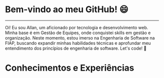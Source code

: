 <h1>Bem-vindo ao meu GitHub! 😄</h1>
<hr>
<p>Oi! Eu sou Allan, um aficionado por tecnologia e desenvolvimento web. Minha base é em Gestão de Equipes, onde conquistei skills em gestão e organização. Neste momento, estou imerso na Engenharia de Software na FIAP, buscando expandir minhas habilidades técnicas e aprofundar meu entendimento dos princípios de engenharia de software. Let's code! 🚀 <h3>
<h1>Conhecimentos e Experiências</h1>
